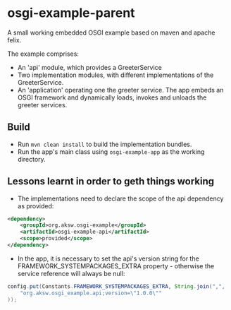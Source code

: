 # osgi-example-parent

A small working embedded OSGI example based on maven and apache felix.

The example comprises:
* An 'api' module, which provides a GreeterService
* Two implementation modules, with different implementations of the GreeterService.
* An 'application' operating one the greeter service. The app embeds an OSGI framework and dynamically loads, invokes and unloads the greeter services.

## Build
* Run `mvn clean install` to build the implementation bundles.
* Run the app's main class using `osgi-example-app` as the working directory.

## Lessons learnt in order to geth things working

* The implementations need to declare the scope of the api dependency as provided:
```xml
<dependency>
    <groupId>org.aksw.osgi-example</groupId>
    <artifactId>osgi-example-api</artifactId>
    <scope>provided</scope>
</dependency>
```
* In the app, it is necessary to set the api's version string for the FRAMEWORK_SYSTEMPACKAGES_EXTRA property - otherwise the service reference will always be null:
```java
config.put(Constants.FRAMEWORK_SYSTEMPACKAGES_EXTRA, String.join(",",
	"org.aksw.osgi_example.api;version=\"1.0.0\""
));
```

